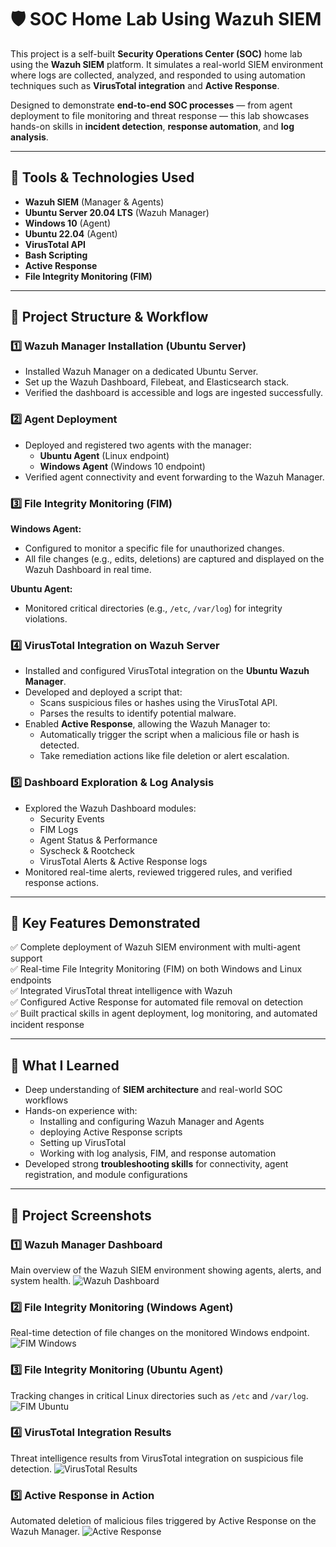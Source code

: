 # 🛡️ SOC Home Lab Using Wazuh SIEM 

This project is a self-built **Security Operations Center (SOC)** home lab using the **Wazuh SIEM** platform. It simulates a real-world SIEM environment where logs are collected, analyzed, and responded to using automation techniques such as **VirusTotal integration** and **Active Response**.  

Designed to demonstrate **end-to-end SOC processes** — from agent deployment to file monitoring and threat response — this lab showcases hands-on skills in **incident detection**, **response automation**, and **log analysis**.  

---

## 🧰 Tools & Technologies Used  
- **Wazuh SIEM** (Manager & Agents)  
- **Ubuntu Server 20.04 LTS** (Wazuh Manager)  
- **Windows 10** (Agent)  
- **Ubuntu 22.04** (Agent)  
- **VirusTotal API**  
- **Bash Scripting**  
- **Active Response**  
- **File Integrity Monitoring (FIM)**  

---

## 🧩 Project Structure & Workflow  

### 1️⃣ Wazuh Manager Installation (Ubuntu Server)  
- Installed Wazuh Manager on a dedicated Ubuntu Server.  
- Set up the Wazuh Dashboard, Filebeat, and Elasticsearch stack.  
- Verified the dashboard is accessible and logs are ingested successfully.  

### 2️⃣ Agent Deployment  
- Deployed and registered two agents with the manager:  
  - **Ubuntu Agent** (Linux endpoint)  
  - **Windows Agent** (Windows 10 endpoint)  
- Verified agent connectivity and event forwarding to the Wazuh Manager.  

### 3️⃣ File Integrity Monitoring (FIM)  
**Windows Agent:**  
- Configured to monitor a specific file for unauthorized changes.  
- All file changes (e.g., edits, deletions) are captured and displayed on the Wazuh Dashboard in real time.  

**Ubuntu Agent:**  
- Monitored critical directories (e.g., `/etc`, `/var/log`) for integrity violations.  

### 4️⃣ VirusTotal Integration on Wazuh Server  
- Installed and configured VirusTotal integration on the **Ubuntu Wazuh Manager**.  
- Developed and deployed a script that:  
  - Scans suspicious files or hashes using the VirusTotal API.  
  - Parses the results to identify potential malware.  
- Enabled **Active Response**, allowing the Wazuh Manager to:  
  - Automatically trigger the script when a malicious file or hash is detected.  
  - Take remediation actions like file deletion or alert escalation.  

### 5️⃣ Dashboard Exploration & Log Analysis  
- Explored the Wazuh Dashboard modules:  
  - Security Events  
  - FIM Logs  
  - Agent Status & Performance  
  - Syscheck & Rootcheck  
  - VirusTotal Alerts & Active Response logs  
- Monitored real-time alerts, reviewed triggered rules, and verified response actions.  

---

## 🚨 Key Features Demonstrated  
✅ Complete deployment of Wazuh SIEM environment with multi-agent support  
✅ Real-time File Integrity Monitoring (FIM) on both Windows and Linux endpoints  
✅ Integrated VirusTotal threat intelligence with Wazuh  
✅ Configured Active Response for automated file removal on detection  
✅ Built practical skills in agent deployment, log monitoring, and automated incident response  

---

## 🧠 What I Learned  
- Deep understanding of **SIEM architecture** and real-world SOC workflows  
- Hands-on experience with:  
  - Installing and configuring Wazuh Manager and Agents  
  - deploying Active Response scripts  
  - Setting up VirusTotal
  - Working with log analysis, FIM, and response automation  
- Developed strong **troubleshooting skills** for connectivity, agent registration, and module configurations  

---
## 📸 Project Screenshots

### 1️⃣ Wazuh Manager Dashboard
Main overview of the Wazuh SIEM environment showing agents, alerts, and system health.
![Wazuh Dashboard](screenshots/wazuh_dashboard.png)

### 2️⃣ File Integrity Monitoring (Windows Agent)
Real-time detection of file changes on the monitored Windows endpoint.
![FIM Windows](screenshots/fim_windows_alert.png)

### 3️⃣ File Integrity Monitoring (Ubuntu Agent)
Tracking changes in critical Linux directories such as `/etc` and `/var/log`.
![FIM Ubuntu](screenshots/fim_ubuntu_alert.png)

### 4️⃣ VirusTotal Integration Results
Threat intelligence results from VirusTotal integration on suspicious file detection.
![VirusTotal Results](screenshots/virustotal_results.png)

### 5️⃣ Active Response in Action
Automated deletion of malicious files triggered by Active Response on the Wazuh Manager.
![Active Response](screenshots/active_response.png)


